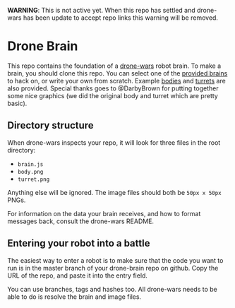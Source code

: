 **WARNING**: This is not active yet. When this repo has settled and drone-wars has been update to
accept repo links this warning will be removed.

# Drone Brain

This repo contains the foundation of a [drone-wars][drone-wars] robot brain. To make a
brain, you should clone this repo. You can select one of the [provided brains](brains) to hack on,
or write your own from scratch. Example [bodies](bodies) and [turrets](turrets) are also provided.
Special thanks goes to @DarbyBrown for putting together some nice graphics (we did the original
body and turret which are pretty basic).

## Directory structure

When drone-wars inspects your repo, it will look for three files in the root directory:

 - `brain.js`
 - `body.png`
 - `turret.png`

Anything else will be ignored. The image files should both be `50px x 50px` PNGs.

For information on the data your brain receives, and how to format messages back, consult the
drone-wars README.

## Entering your robot into a battle

The easiest way to enter a robot is to make sure that the code you want to run is in the master
branch of your drone-brain repo on github. Copy the URL of the repo, and paste it into the entry
field.

You can use branches, tags and hashes too. All drone-wars needs to be able to do is resolve the
brain and image files.

[drone-wars]: https://github.com/drone-wars/drone-wars
